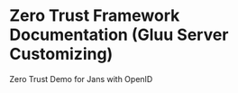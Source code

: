 # Zero Trust Framework Documentation (Gluu Server Customizing)  

Zero Trust Demo for Jans with OpenID
